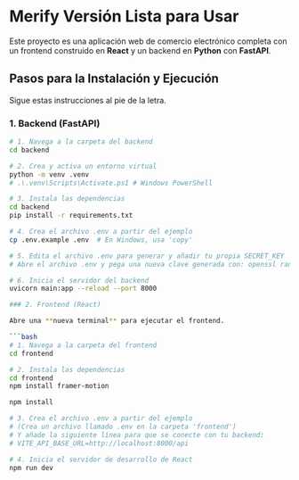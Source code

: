# Merify Versión Lista para Usar

Este proyecto es una aplicación web de comercio electrónico completa con un frontend construido en **React** y un backend en **Python** con **FastAPI**.

## Pasos para la Instalación y Ejecución

Sigue estas instrucciones al pie de la letra.

### 1. Backend (FastAPI)

```bash
# 1. Navega a la carpeta del backend
cd backend

# 2. Crea y activa un entorno virtual
python -m venv .venv
# .\.venv\Scripts\Activate.ps1 # Windows PowerShell

# 3. Instala las dependencias
cd backend
pip install -r requirements.txt

# 4. Crea el archivo .env a partir del ejemplo
cp .env.example .env  # En Windows, usa 'copy'

# 5. Edita el archivo .env para generar y añadir tu propia SECRET_KEY
# Abre el archivo .env y pega una nueva clave generada con: openssl rand -hex 32

# 6. Inicia el servidor del backend
uvicorn main:app --reload --port 8000

### 2. Frontend (React)

Abre una **nueva terminal** para ejecutar el frontend.

```bash
# 1. Navega a la carpeta del frontend
cd frontend

# 2. Instala las dependencias
cd frontend
npm install framer-motion

npm install

# 3. Crea el archivo .env a partir del ejemplo
# (Crea un archivo llamado .env en la carpeta 'frontend')
# Y añade la siguiente línea para que se conecte con tu backend:
# VITE_API_BASE_URL=http://localhost:8000/api

# 4. Inicia el servidor de desarrollo de React
npm run dev

